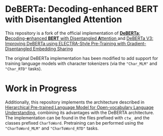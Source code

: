 # DeBERTa: Decoding-enhanced BERT with Disentangled Attention

This repository is a fork of the official implementation of [ **DeBERTa**: **D**ecoding-**e**nhanced **BERT** with Disentangled **A**ttention ](https://arxiv.org/abs/2006.03654) and [DeBERTa V3: Improving DeBERTa using ELECTRA-Style Pre-Training with Gradient-Disentangled Embedding Sharing](https://arxiv.org/abs/2111.09543)

The original DeBERTa implementation has been modified to add support for training language models with character tokenizers (via the `"Char_MLM"` and `"Char_RTD"` tasks).

# Work in Progress
Additionally, this repository implements the architecture described in [Hierarchical Pre-trained Language Model for Open-vocabulary Language Understanding](https://aclanthology.org/2023.acl-long.200.pdf), combining its advantages with the DeBERTA architecture. The implementation can be found in the files prefixed with `ctw_` and the classes prefixed `CharToWord`. Pretraining can be performed using the `"CharToWord_MLM"` and `"CharToWord_RTD"` tasks.
